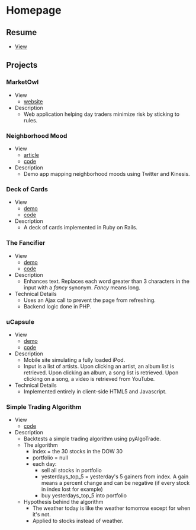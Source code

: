 # Homepage

## Resume

* [View](https://docs.google.com/document/d/15xWJIhmr2CSUQkIFvXkPZtgQQyC-rm3hHiZdomM4tdU/pub)

## Projects

### MarketOwl

* View
  * [website](https://marketowl.io)
* Description
  * Web application helping day traders minimize risk by sticking to rules.

### Neighborhood Mood

* View
  * [article](https://medium.com/@jarrellmark/goodbye-spark-streaming-hello-aws-kinesis-analytics-37ccf0bc2e5e)
  * [code](https://github.com/jarrellmark/neighborhood_mood_aws)
* Description
  * Demo app mapping neighborhood moods using Twitter and Kinesis.

### Deck of Cards

* View
  * [demo](http://jarrellmark.duckdns.org:3000/deck_of_cards/1)
  * [code](https://github.com/jarrellmark/deck)
* Description
  * A deck of cards implemented in Ruby on Rails.

### The Fancifier

* View
  * [demo](https://fancifier-c9-jarrellmark.c9.io/index.php)
  * [code](https://github.com/jarrellmark/fancifier)
* Description
  * Enhances text. Replaces each word greater than 3 characters in the input with a _fancy_ synonym. _Fancy_ means long.
* Technical Details
  * Uses an Ajax call to prevent the page from refreshing.
  * Backend logic done in PHP.

### uCapsule

* View
  * [demo](http://jarrellmark.duckdns.org:8081/index.html)
  * [code](https://github.com/jarrellmark/uCapsule)
* Description
  * Mobile site simulating a fully loaded iPod.
  * Input is a list of artists. Upon clicking an artist, an album list is retrieved. Upon clicking an album, a song list is retrieved. Upon clicking on a song, a video is retrieved from YouTube.
* Technical Details
  * Implemented entirely in client-side HTML5 and Javascript.

### Simple Trading Algorithm

* View
  * [code](https://github.com/jarrellmark/trading_algorithms/tree/master/simple)
* Description
  * Backtests a simple trading algorithm using pyAlgoTrade.
  * The algorithm
    * index = the 30 stocks in the DOW 30
    * portfolio = null
    * each day:
      * sell all stocks in portfolio
      * yesterdays_top_5 = yesterday's 5 gainers from index. A gain means a percent change and can be negative (if every stock in index lost for example)
      * buy yesterdays_top_5 into portfolio
  * Hypothesis behind the algorithm
    * The weather today is like the weather tomorrow except for when it's not.
    * Applied to stocks instead of weather.
